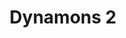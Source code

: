 ---
title: "Dynamons 2"
developer: Double Duck
image: Dynamons2.jpg
link: http://www.doubleduck.co/games/dynamons-2/
ios: https://itunes.apple.com/au/app/dynamons-2/id1114383451
android: https://play.google.com/store/apps/details?id=com.funtomic.dynamons2
html5: http://m.kizi.com/games/dynamons-2
featured: true
---